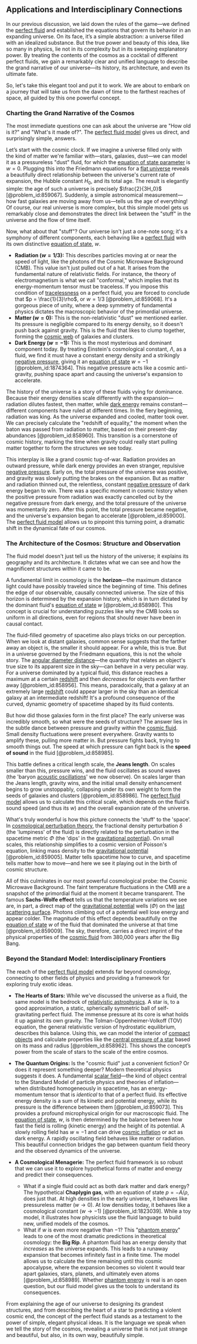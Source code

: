 ## Applications and Interdisciplinary Connections

In our previous discussion, we laid down the rules of the game—we defined the [perfect fluid](@article_id:161415) and established the equations that govern its behavior in an expanding universe. On its face, it’s a simple abstraction: a universe filled with an idealized substance. But the true power and beauty of this idea, like so many in physics, lie not in its complexity but in its sweeping explanatory power. By treating the contents of the cosmos as a cocktail of different perfect fluids, we gain a remarkably clear and unified language to describe the grand narrative of our universe—its history, its architecture, and even its ultimate fate.

So, let's take this elegant tool and put it to work. We are about to embark on a journey that will take us from the dawn of time to the farthest reaches of space, all guided by this one powerful concept.

### Charting the Grand Narrative of the Cosmos

The most immediate questions one can ask about the universe are "How old is it?" and "What's it made of?". The [perfect fluid model](@article_id:271345) gives us direct, and surprisingly simple, answers.

Let’s start with the cosmic clock. If we imagine a universe filled only with the kind of matter we're familiar with—stars, galaxies, dust—we can model it as a pressureless "dust" fluid, for which the [equation of state parameter](@article_id:158639) is $w=0$. Plugging this into the Friedmann equations for a [flat universe](@article_id:183288) reveals a beautifully direct relationship between the universe's current rate of expansion, the Hubble constant $H_0$, and its total age. The result is elegantly simple: the age of such a universe is precisely $\frac{2}{3H_0}$ [@problem_id:859067]. Suddenly, a simple astronomical measurement—how fast galaxies are moving away from us—tells us the age of everything! Of course, our real universe is more complex, but this simple model gets us remarkably close and demonstrates the direct link between the "stuff" in the universe and the flow of time itself.

Now, what about that "stuff"? Our universe isn't just a one-note song; it's a symphony of different components, each behaving like a [perfect fluid](@article_id:161415) with its own distinctive [equation of state](@article_id:141181), $w$.
- **Radiation ($w=1/3$):** This describes particles moving at or near the speed of light, like the photons of the Cosmic Microwave Background (CMB). This value isn't just pulled out of a hat. It arises from the fundamental nature of relativistic fields. For instance, the theory of electromagnetism is what we call "conformal," which implies that its energy-momentum tensor must be traceless. If you impose this condition of [tracelessness](@article_id:270324) on a perfect fluid, you are forced to conclude that $p = \frac{1}{3}\rho$, or $w=1/3$ [@problem_id:859068]. It's a gorgeous piece of unity, where a deep symmetry of fundamental physics dictates the macroscopic behavior of the primordial universe.
- **Matter ($w=0$):** This is the non-relativistic "dust" we mentioned earlier. Its pressure is negligible compared to its energy density, so it doesn't push back against gravity. This is the fluid that likes to clump together, forming the [cosmic web](@article_id:161548) of galaxies and clusters.
- **Dark Energy ($w=-1$):** This is the most mysterious and dominant component today. By treating Einstein's cosmological constant, $\Lambda$, as a fluid, we find it must have a constant energy density and a strikingly [negative pressure](@article_id:160704), giving it an [equation of state](@article_id:141181) $w=-1$ [@problem_id:1874364]. This negative pressure acts like a cosmic anti-gravity, pushing space apart and causing the universe's expansion to accelerate.

The history of the universe is a story of these fluids vying for dominance. Because their energy densities scale differently with the expansion—radiation dilutes fastest, then matter, while [dark energy](@article_id:160629) remains constant—different components have ruled at different times. In the fiery beginning, radiation was king. As the universe expanded and cooled, matter took over. We can precisely calculate the "redshift of equality," the moment when the baton was passed from radiation to matter, based on their present-day abundances [@problem_id:858960]. This transition is a cornerstone of cosmic history, marking the time when gravity could really start pulling matter together to form the structures we see today.

This interplay is like a grand cosmic tug-of-war. Radiation provides an outward pressure, while dark energy provides an even stranger, repulsive [negative pressure](@article_id:160704). Early on, the total pressure of the universe was positive, and gravity was slowly putting the brakes on the expansion. But as matter and radiation thinned out, the relentless, constant [negative pressure](@article_id:160704) of dark energy began to win. There was a specific moment in cosmic history when the positive pressure from radiation was exactly cancelled out by the negative pressure from dark energy, and the total pressure of the universe was momentarily zero. After this point, the total pressure became negative, and the universe's expansion began to accelerate [@problem_id:859000]. The [perfect fluid model](@article_id:271345) allows us to pinpoint this turning point, a dramatic shift in the dynamical fate of our cosmos.

### The Architecture of the Cosmos: Structure and Observation

The fluid model doesn't just tell us the history of the universe; it explains its geography and its architecture. It dictates what we can see and how the magnificent structures within it came to be.

A fundamental limit in cosmology is the **horizon**—the maximum distance light could have possibly traveled since the beginning of time. This defines the edge of our observable, causally connected universe. The size of this horizon is determined by the expansion history, which is in turn dictated by the dominant fluid's [equation of state](@article_id:141181) $w$ [@problem_id:858980]. This concept is crucial for understanding puzzles like why the CMB looks so uniform in all directions, even for regions that should never have been in causal contact.

The fluid-filled geometry of spacetime also plays tricks on our perception. When we look at distant galaxies, common sense suggests that the farther away an object is, the smaller it should appear. For a while, this is true. But in a universe governed by the Friedmann equations, this is not the whole story. The [angular diameter distance](@article_id:157323)—the quantity that relates an object's true size to its apparent size in the sky—can behave in a very peculiar way. For a universe dominated by a typical fluid, this distance reaches a maximum at a certain [redshift](@article_id:159451) and then *decreases* for objects even farther away [@problem_id:858956]. This means, paradoxically, that a galaxy at an extremely large [redshift](@article_id:159451) could appear larger in the sky than an identical galaxy at an intermediate redshift! It's a profound consequence of the curved, dynamic geometry of spacetime shaped by its fluid contents.

But how did those galaxies form in the first place? The early universe was incredibly smooth, so what were the seeds of structure? The answer lies in the subtle dance between pressure and gravity within the [cosmic fluid](@article_id:160951). Small density fluctuations were present everywhere. Gravity wants to amplify these, pulling more matter in. But pressure fights back, trying to smooth things out. The speed at which pressure can fight back is the **speed of sound** in the fluid [@problem_id:858985].

This battle defines a critical length scale, the **Jeans length**. On scales smaller than this, pressure wins, and the fluid oscillates as sound waves (the 'baryon [acoustic oscillations](@article_id:160660)' we now observe). On scales larger than the Jeans length, gravity wins, and the initial small density enhancement begins to grow unstoppably, collapsing under its own weight to form the seeds of galaxies and clusters [@problem_id:858986]. The [perfect fluid model](@article_id:271345) allows us to calculate this critical scale, which depends on the fluid's sound speed (and thus its $w$) and the overall expansion rate of the universe.

What's truly wonderful is how this picture connects the 'stuff' to the 'space'. In [cosmological perturbation theory](@article_id:159823), the fractional density perturbation $\delta$ (the 'lumpiness' of the fluid) is directly related to the perturbation in the spacetime metric $\Phi$ (the 'dips' in the [gravitational potential](@article_id:159884)). On small scales, this relationship simplifies to a cosmic version of Poisson's equation, linking mass density to the [gravitational potential](@article_id:159884) [@problem_id:859005]. Matter tells spacetime how to curve, and spacetime tells matter how to move—and here we see it playing out in the birth of cosmic structure.

All of this culminates in our most powerful cosmological probe: the Cosmic Microwave Background. The faint temperature fluctuations in the CMB are a snapshot of the primordial fluid at the moment it became transparent. The famous **Sachs-Wolfe effect** tells us that the temperature variations we see are, in part, a direct map of the [gravitational potential](@article_id:159884) wells ($\Phi$) on the [last scattering surface](@article_id:157207). Photons climbing out of a potential well lose energy and appear colder. The magnitude of this effect depends beautifully on the [equation of state](@article_id:141181) $w$ of the fluid that dominated the universe at that time [@problem_id:859009]. The sky, therefore, carries a direct imprint of the physical properties of the [cosmic fluid](@article_id:160951) from 380,000 years after the Big Bang.

### Beyond the Standard Model: Interdisciplinary Frontiers

The reach of the [perfect fluid model](@article_id:271345) extends far beyond cosmology, connecting to other fields of physics and providing a framework for exploring truly exotic ideas.

- **The Hearts of Stars:** While we've discussed the universe as a fluid, the same model is the bedrock of [relativistic astrophysics](@article_id:274935). A star is, to a good approximation, a static, spherically symmetric ball of self-gravitating perfect fluid. The immense pressure at its core is what holds it up against its own gravity. The Tolman-Oppenheimer-Volkoff (TOV) equation, the general relativistic version of hydrostatic equilibrium, describes this balance. Using this, we can model the interior of [compact objects](@article_id:157117) and calculate properties like the [central pressure of a star](@article_id:161306) based on its mass and radius [@problem_id:858962]. This shows the concept’s power from the scale of stars to the scale of the entire cosmos.

- **The Quantum Origins:** Is the "cosmic fluid" just a convenient fiction? Or does it represent something deeper? Modern theoretical physics suggests it does. A fundamental [scalar field](@article_id:153816)—the kind of object central to the Standard Model of particle physics and theories of inflation—when distributed homogeneously in spacetime, has an energy-momentum tensor that is *identical* to that of a perfect fluid. Its effective energy density is a sum of its kinetic and potential energy, while its pressure is the difference between them [@problem_id:859073]. This provides a profound microphysical origin for our macroscopic fluid.
    The [equation of state](@article_id:141181), $w$, is then determined by the balance between how fast the field is rolling (kinetic energy) and the height of its potential. A slowly rolling field has $w \approx -1$ and can drive [cosmic inflation](@article_id:156104) or act as dark energy. A rapidly oscillating field behaves like matter or radiation. This beautiful connection bridges the gap between quantum field theory and the observed dynamics of the universe.

- **A Cosmological Menagerie:** The perfect fluid framework is so robust that we can use it to explore hypothetical forms of matter and energy and predict their consequences.
    - What if a single fluid could act as both dark matter and dark energy? The hypothetical **Chaplygin gas**, with an equation of state $p = -A/\rho$, does just that. At high densities in the early universe, it behaves like pressureless matter ($w \to 0$). At low densities today, it behaves like a cosmological constant ($w \to -1$) [@problem_id:1823039]. While a toy model, it illustrates how physicists use the fluid language to build new, unified models of the cosmos.
    - What if $w$ is even more negative than $-1$? This "[phantom energy](@article_id:159635)" leads to one of the most dramatic predictions in theoretical cosmology: the **Big Rip**. A phantom fluid has an energy density that *increases* as the universe expands. This leads to a runaway expansion that becomes infinitely fast in a finite time. The model allows us to calculate the time remaining until this cosmic apocalypse, where the expansion becomes so violent it would tear apart galaxies, stars, planets, and ultimately even atoms [@problem_id:858989]. Whether [phantom energy](@article_id:159635) is real is an open question, but our fluid model gives us the tools to understand its consequences.

From explaining the age of our universe to designing its grandest structures, and from describing the heart of a star to predicting a violent cosmic end, the concept of the perfect fluid stands as a testament to the power of simple, elegant physical ideas. It is the language we speak when we tell the story of the cosmos, revealing a universe that is not just strange and beautiful, but also, in its own way, beautifully simple.